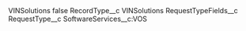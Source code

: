<?xml version="1.0" encoding="UTF-8"?>
<CustomMetadata xmlns="http://soap.sforce.com/2006/04/metadata" xmlns:xsi="http://www.w3.org/2001/XMLSchema-instance" xmlns:xsd="http://www.w3.org/2001/XMLSchema">
    <label>VINSolutions</label>
    <protected>false</protected>
    <values>
        <field>RecordType__c</field>
        <value xsi:type="xsd:string">VINSolutions</value>
    </values>
    <values>
        <field>RequestTypeFields__c</field>
        <value xsi:nil="true"/>
    </values>
    <values>
        <field>RequestType__c</field>
        <value xsi:type="xsd:string">SoftwareServices__c:VOS</value>
    </values>
</CustomMetadata>
